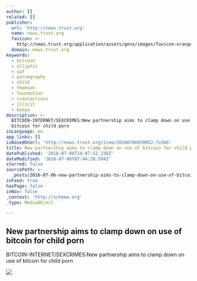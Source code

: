 ```yaml
---
author: []
related: []
publisher:
  url: 'http://news.trust.org'
  name: news.trust.org
  favicon: >-
    http://news.trust.org/application/assets/genx/images/favicon-orange.ico?v=1.24
  domain: news.trust.org
keywords:
  - bitcoin
  - elliptic
  - iwf
  - pornography
  - child
  - thomson
  - foundation
  - transactions
  - illicit
  - kenya
description: >-
  BITCOIN-INTERNET/SEXCRIMES:New partnership aims to clamp down on use of
  bitcoin for child porn
inLanguage: en
app_links: []
isBasedOnUrl: 'http://news.trust.org/item/20160706070052-7o3k6'
title: New partnership aims to clamp down on use of bitcoin for child porn
datePublished: '2016-07-06T14:07:52.238Z'
dateModified: '2016-07-06T07:44:20.594Z'
starred: false
sourcePath: >-
  _posts/2016-07-06-new-partnership-aims-to-clamp-down-on-use-of-bitcoin-for-chi.md
inFeed: true
hasPage: false
inNav: false
_context: 'http://schema.org'
_type: MediaObject

---
```

<article style=""><h1>New partnership aims to clamp down on use of bitcoin for child porn</h1><p>BITCOIN-INTERNET/SEXCRIMES:New partnership aims to clamp down on use of bitcoin for child porn</p><img src="http://news.trust.org/application/assets/genx/images/footer-image.jpg" /></article>